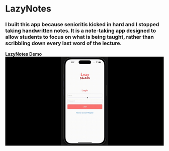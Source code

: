 # LazyNotes
### I built this app because senioritis kicked in hard and I stopped taking handwritten notes. It is a note-taking app designed to allow students to focus on what is being taught, rather than scribbling down every last word of the lecture.

**LazyNotes Demo**
![LazyNotes Demo](/assets/images/lazynotes-demo.gif)
